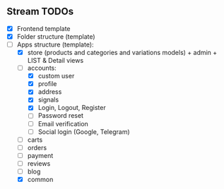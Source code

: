 ## Stream TODOs
- [x] Frontend template
- [x] Folder structure (template)
- [ ] Apps structure (template):
    - [x] store (products and categories and variations models) + admin + LIST & Detail views
    - [ ] accounts:
        - [x] custom user
        - [x] profile
        - [x] address
        - [x] signals
        - [x] Login, Logout, Register
        - [ ] Password reset
        - [ ] Email verification
        - [ ] Social login (Google, Telegram)
    - [ ] carts
    - [ ] orders
    - [ ] payment
    - [ ] reviews
    - [ ] blog
    - [x] common
